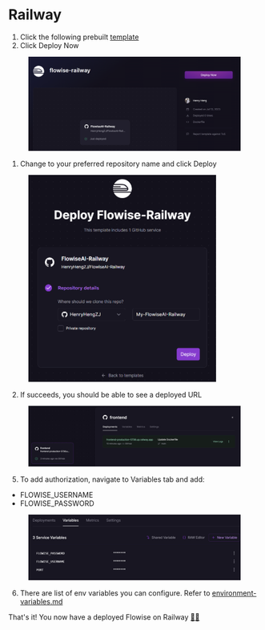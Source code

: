 # Railway

1. Click the following prebuilt [template](https://railway.app/template/pn4G8S?referralCode=WVNPD9)
2. Click Deploy Now

<figure><img src="../.gitbook/assets/image (1).png" alt=""><figcaption></figcaption></figure>

1. Change to your preferred repository name and click Deploy

<figure><img src="../.gitbook/assets/image (2).png" alt="" width="375"><figcaption></figcaption></figure>

2. If succeeds, you should be able to see a deployed URL

<figure><img src="../.gitbook/assets/image (2) (2).png" alt=""><figcaption></figcaption></figure>

5. To add authorization, navigate to Variables tab and add:

* FLOWISE\_USERNAME
* FLOWISE\_PASSWORD

<figure><img src="../.gitbook/assets/image (15) (2) (1) (1).png" alt=""><figcaption></figcaption></figure>

6. There are list of env variables you can configure. Refer to [environment-variables.md](../environment-variables.md "mention")

That's it! You now have a deployed Flowise on Railway [🎉](https://emojipedia.org/party-popper/)[🎉](https://emojipedia.org/party-popper/)
